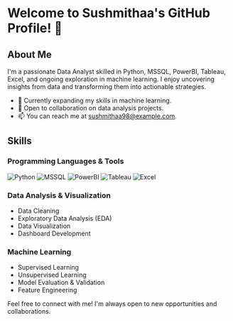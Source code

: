 # Welcome to Sushmithaa's GitHub Profile! 👋

## About Me

I'm a passionate Data Analyst skilled in Python, MSSQL, PowerBI, Tableau, Excel, and ongoing exploration in machine learning. I enjoy uncovering insights from data and transforming them into actionable strategies.

- 🌱 Currently expanding my skills in machine learning.
- 💼 Open to collaboration on data analysis projects.
- 📫 You can reach me at [sushmithaa98@example.com](mailto:your_email@example.com).

## Skills

### Programming Languages & Tools

![Python](https://img.shields.io/badge/-Python-3776AB?logo=python&logoColor=white&style=flat-square)
![MSSQL](https://img.shields.io/badge/-MSSQL-CC2927?logo=microsoft-sql-server&logoColor=white&style=flat-square)
![PowerBI](https://img.shields.io/badge/-PowerBI-F2C811?logo=powerbi&logoColor=white&style=flat-square)
![Tableau](https://img.shields.io/badge/-Tableau-E97627?logo=tableau&logoColor=white&style=flat-square)
![Excel](https://img.shields.io/badge/-Excel-217346?logo=microsoft-excel&logoColor=white&style=flat-square)

### Data Analysis & Visualization

- Data Cleaning
- Exploratory Data Analysis (EDA)
- Data Visualization
- Dashboard Development

### Machine Learning

- Supervised Learning
- Unsupervised Learning
- Model Evaluation & Validation
- Feature Engineering


Feel free to connect with me! I'm always open to new opportunities and collaborations.

